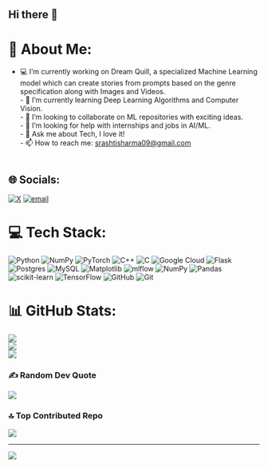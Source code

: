 ## Hi there 👋

# 💫 About Me:
- 💻 I’m currently working on Dream Quill, a specialized Machine Learning model which can create stories from prompts based on the genre specification along with Images and Videos. <br>- 🌱 I’m currently learning Deep Learning Algorithms and Computer Vision.<br>- 👯 I’m looking to collaborate on ML repositories with exciting ideas.<br>- 🤔 I’m looking for help with internships and jobs in AI/ML.<br>- 💬 Ask me about Tech, I love it!<br>- 📫 How to reach me: srashtisharma09@gmail.com<br> <br>


## 🌐 Socials:
[![X](https://img.shields.io/badge/X-black.svg?logo=X&logoColor=white)](https://x.com/@sharmasrashti38) [![email](https://img.shields.io/badge/Email-D14836?logo=gmail&logoColor=white)](mailto:srashtisharma09@gmail.com) 

# 💻 Tech Stack:
![Python](https://img.shields.io/badge/python-3670A0?style=flat&logo=python&logoColor=ffdd54) ![NumPy](https://img.shields.io/badge/numpy-%23013243.svg?style=flat&logo=numpy&logoColor=white) ![PyTorch](https://img.shields.io/badge/PyTorch-%23EE4C2C.svg?style=flat&logo=PyTorch&logoColor=white) ![C++](https://img.shields.io/badge/c++-%2300599C.svg?style=flat&logo=c%2B%2B&logoColor=white) ![C](https://img.shields.io/badge/c-%2300599C.svg?style=flat&logo=c&logoColor=white) ![Google Cloud](https://img.shields.io/badge/GoogleCloud-%234285F4.svg?style=flat&logo=google-cloud&logoColor=white) ![Flask](https://img.shields.io/badge/flask-%23000.svg?style=flat&logo=flask&logoColor=white) ![Postgres](https://img.shields.io/badge/postgres-%23316192.svg?style=flat&logo=postgresql&logoColor=white) ![MySQL](https://img.shields.io/badge/mysql-4479A1.svg?style=flat&logo=mysql&logoColor=white) ![Matplotlib](https://img.shields.io/badge/Matplotlib-%23ffffff.svg?style=flat&logo=Matplotlib&logoColor=black) ![mlflow](https://img.shields.io/badge/mlflow-%23d9ead3.svg?style=flat&logo=numpy&logoColor=blue) ![NumPy](https://img.shields.io/badge/numpy-%23013243.svg?style=flat&logo=numpy&logoColor=white) ![Pandas](https://img.shields.io/badge/pandas-%23150458.svg?style=flat&logo=pandas&logoColor=white) ![scikit-learn](https://img.shields.io/badge/scikit--learn-%23F7931E.svg?style=flat&logo=scikit-learn&logoColor=white) ![TensorFlow](https://img.shields.io/badge/TensorFlow-%23FF6F00.svg?style=flat&logo=TensorFlow&logoColor=white) ![GitHub](https://img.shields.io/badge/github-%23121011.svg?style=flat&logo=github&logoColor=white) ![Git](https://img.shields.io/badge/git-%23F05033.svg?style=flat&logo=git&logoColor=white)
# 📊 GitHub Stats:
![](https://github-readme-stats.vercel.app/api?username=Srashtisharma08&theme=tokyonight&hide_border=false&include_all_commits=false&count_private=false)<br/>
![](https://nirzak-streak-stats.vercel.app/?user=Srashtisharma08&theme=tokyonight&hide_border=false)<br/>
![](https://github-readme-stats.vercel.app/api/top-langs/?username=Srashtisharma08&theme=tokyonight&hide_border=false&include_all_commits=false&count_private=false&layout=compact)

### ✍️ Random Dev Quote
![](https://quotes-github-readme.vercel.app/api?type=horizontal&theme=radical)

### 🔝 Top Contributed Repo
![](https://github-contributor-stats.vercel.app/api?username=Srashtisharma08&limit=5&theme=tokyonight&combine_all_yearly_contributions=true)

---
[![](https://visitcount.itsvg.in/api?id=Srashtisharma08&icon=0&color=0)](https://visitcount.itsvg.in)

